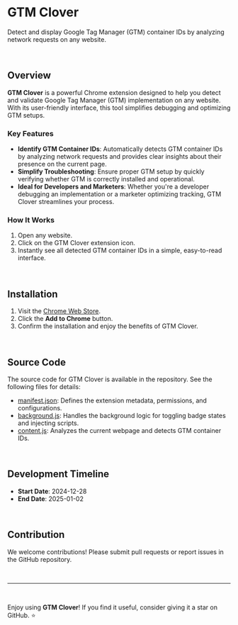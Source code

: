 # GTM Clover

Detect and display Google Tag Manager (GTM) container IDs by analyzing network requests on any website.

<br>

## Overview

**GTM Clover** is a powerful Chrome extension designed to help you detect and validate Google Tag Manager (GTM) implementation on any website. With its user-friendly interface, this tool simplifies debugging and optimizing GTM setups.

### Key Features

- **Identify GTM Container IDs**: Automatically detects GTM container IDs by analyzing network requests and provides clear insights about their presence on the current page.
- **Simplify Troubleshooting**: Ensure proper GTM setup by quickly verifying whether GTM is correctly installed and operational.
- **Ideal for Developers and Marketers**: Whether you're a developer debugging an implementation or a marketer optimizing tracking, GTM Clover streamlines your process.

### How It Works

1. Open any website.
2. Click on the GTM Clover extension icon.
3. Instantly see all detected GTM container IDs in a simple, easy-to-read interface.

<br>

## Installation

1. Visit the [Chrome Web Store](https://chromewebstore.google.com/detail/gtm-clover/jambiinnaiijedahmkbajgicdgdbhldj).
2. Click the **Add to Chrome** button.
3. Confirm the installation and enjoy the benefits of GTM Clover.

<br>

## Source Code

The source code for GTM Clover is available in the repository. See the following files for details:

- [manifest.json](./manifest.json): Defines the extension metadata, permissions, and configurations.
- [background.js](./background.js): Handles the background logic for toggling badge states and injecting scripts.
- [content.js](./content.js): Analyzes the current webpage and detects GTM container IDs.

<br>

## Development Timeline

- **Start Date**: 2024-12-28
- **End Date**: 2025-01-02

<br>

## Contribution

We welcome contributions! Please submit pull requests or report issues in the GitHub repository.

<br>

---

<br>

Enjoy using **GTM Clover**! If you find it useful, consider giving it a star on GitHub. ⭐
